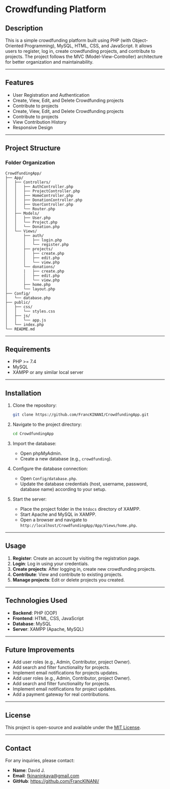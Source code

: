# Crowdfunding Platform

## Description
This is a simple crowdfunding platform built using PHP (with Object-Oriented Programming), MySQL, HTML, CSS, and JavaScript. It allows users to register, log in, create crowdfunding projects, and contribute to projects. The project follows the MVC (Model-View-Controller) architecture for better organization and maintainability.

---

## Features
- User Registration and Authentication
- Create, View, Edit, and Delete Crowdfunding projects
- Contribute to projects
- Create, View, Edit, and Delete Crowdfunding projects
- Contribute to projects
- View Contribution History
- Responsive Design
---

## Project Structure
### Folder Organization
```
CrowdfundingApp/
├── App/
│   ├── Controllers/
│   │   ├── AuthController.php
│   │   ├── ProjectController.php
│   │   ├── HomeController.php
│   │   ├── DonationController.php
│   │   ├── UserController.php
│   │   └── Router.php
│   ├── Models/
│   │   ├── User.php
│   │   └── Project.php
│   │   └── Donation.php
│   └── Views/
│       ├── auth/
│       │   ├── login.php
│       │   └── register.php
│       ├── projects/
│       │   ├── create.php
│       │   ├── edit.php
│       │   └── view.php
│       └── donations/
│       |   ├── create.php
│       │   ├── edit.php
│       │   └── view.php
│       ├── home.php
│       └── layout.php
├── Config/
│   └── database.php
├── public/
│   ├── css/
│   │   └── styles.css
│   ├── js/
│   │   └── app.js
│   └── index.php
└── README.md
```

---

## Requirements
- PHP >= 7.4
- MySQL
- XAMPP or any similar local server

---

## Installation
1. Clone the repository:
   ```bash
   git clone https://github.com/FrancKINANI/CrowdfundingApp.git
   ```

2. Navigate to the project directory:
   ```bash
   cd CrowdfundingApp
   ```

3. Import the database:
   - Open phpMyAdmin.
   - Create a new database (e.g., `crowdfunding`).

4. Configure the database connection:
   - Open `Config/database.php`.
   - Update the database credentials (host, username, password, database name) according to your setup.

5. Start the server:
   - Place the project folder in the `htdocs` directory of XAMPP.
   - Start Apache and MySQL in XAMPP.
   - Open a browser and navigate to `http://localhost/CrowdfundingApp/App/Views/home.php`.

---

## Usage
1. **Register**: Create an account by visiting the registration page.
2. **Login**: Log in using your credentials.
3. **Create projects**: After logging in, create new crowdfunding projects.
4. **Contribute**: View and contribute to existing projects.
5. **Manage projects**: Edit or delete projects you created.

---

## Technologies Used
- **Backend**: PHP (OOP)
- **Frontend**: HTML, CSS, JavaScript
- **Database**: MySQL
- **Server**: XAMPP (Apache, MySQL)

---

## Future Improvements
- Add user roles (e.g., Admin, Contributor, project Owner).
- Add search and filter functionality for projects.
- Implement email notifications for projects updates.
- Add user roles (e.g., Admin, Contributor, project Owner).
- Add search and filter functionality for projects.
- Implement email notifications for project updates.
- Add a payment gateway for real contributions.
---

## License
This project is open-source and available under the [MIT License](LICENSE).

---

## Contact
For any inquiries, please contact:
- **Name**: David J.
- **Email**: fkinaninkaya@gmail.com
- **GitHub**: https://github.com/FrancKINANI/
